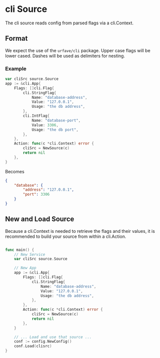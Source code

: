 # cli Source

The cli source reads config from parsed flags via a cli.Context.

## Format

We expect the use of the `urfave/cli` package. Upper case flags will be lower cased. Dashes will be used as delimiters for nesting.

### Example

```go
var cliSrc source.Source
app := &cli.App{
    Flags: []cli.Flag{
        cli.StringFlag{
            Name: "database-address",
            Value: "127.0.0.1",
            Usage: "the db address",
        },
        cli.IntFlag{
            Name: "database-port",
            Value: 3306,
            Usage: "the db port",
        },
    },
    Action: func(c *cli.Context) error {
        cliSrc = NewSource(c)
        return nil
    },
}
```

Becomes

```json
{
    "database": {
        "address": "127.0.0.1",
        "port": 3306
    }
}
```

## New and Load Source

Because a cli.Context is needed to retrieve the flags and their values, it is recommended to build your source from within a cli.Action.

```go

func main() {
    // New Service
	var cliSrc source.Source

    // New App
	app := &cli.App{
		Flags: []cli.Flag{
            cli.StringFlag{
                Name: "database-address",
                Value: "127.0.0.1",
                Usage: "the db address",
            },
		},
		Action: func(c *cli.Context) error {
			cliSrc = NewSource(c)
			return nil
		},
	}

    // ... Load and use that source ...
    conf := config.NewConfig()
    conf.Load(clisrc)
}
```
